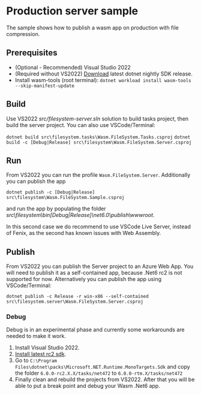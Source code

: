 # Production server sample

The sample shows how to publish a wasm app on production with file compression.

## Prerequisites

- (Optional - Recommended) Visual Studio 2022
- (Required without VS2022) [Download](https://github.com/dotnet/installer#installers-and-binaries) latest dotnet nightly SDK release.
- Install wasm-tools (root terminal): `dotnet workload install wasm-tools --skip-manifest-update`

## Build

Use VS2022 _src/filesystem-server.sln_ solution to build tasks project, then build the server project. You can also use VSCode/Terminal:

`dotnet build src\filesystem.tasks\Wasm.FileSystem.Tasks.csproj`
`dotnet build -c [Debug|Release] src\filesystem\Wasm.FileSystem.Server.csproj`

## Run

From VS2022 you can run the profile `Wasm.FileSystem.Server`. Additionally you can publish the app

`dotnet publish -c [Debug|Release] src\filesystem\Wasm.FileSystem.Sample.csproj`

and run the app by populating the folder _src\filesystem\bin\[Debug|Release]\net6.0\publish\wwwroot_.

In this second case we do recommend to use VSCode Live Server, instead of Fenix, as the second has known issues with Web Assembly.

## Publish

From VS2022 you can publish the Server project to an Azure Web App. You will need to publish it as a self-contained app, because .Net6 rc2 is not supported for now.
Alternatively you can publish the app using VSCode/Terminal:

`dotnet publish -c Release -r win-x86 --self-contained src\filesystem.server\Wasm.FileSystem.Server.csproj`

### Debug

Debug is in an experimental phase and currently some workarounds are needed to make it work.

1. Install Visual Studio 2022.
1. [Install latest rc2 sdk](https://aka.ms/dotnet/6.0.1XX-rc2/daily/dotnet-sdk-win-x64.exe).
1. Go to `C:\Program Files\dotnet\packs\Microsoft.NET.Runtime.MonoTargets.Sdk` and copy the folder `6.0.0-rc2.X.X/tasks/net472` to `6.0.0-rtm.X/tasks/net472`
1. Finally clean and rebuild the projects from VS2022. After that you will be able to put a break point and debug your Wasm .Net6 app.
